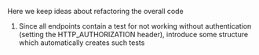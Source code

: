 Here we keep ideas about refactoring the overall code

1. Since all endpoints contain a test for not working without authentication (setting the HTTP_AUTHORIZATION header),
    introduce some structure which automatically creates such tests